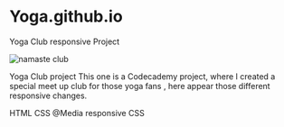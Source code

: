 # Yoga.github.io
Yoga Club responsive Project 






![namaste club](https://user-images.githubusercontent.com/87598302/147711776-0c7529a1-9c08-4003-bc78-7de7cba46891.png)





Yoga Club project This one is a Codecademy project, where I created a special meet up club for those yoga fans , here appear those different responsive changes.

HTML CSS @Media responsive CSS

